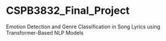 # CSPB3832_Final_Project
Emotion Detection and Genre Classification in Song Lyrics using Transformer-Based NLP Models
